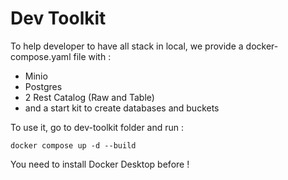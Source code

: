 
# Dev Toolkit

To help developer to have all stack in local, we provide a docker-compose.yaml file with :

- Minio
- Postgres
- 2 Rest Catalog (Raw and Table)
- and a start kit to create databases and buckets

To use it, go to dev-toolkit folder and run :

````shell script
docker compose up -d --build
````

You need to install Docker Desktop before !